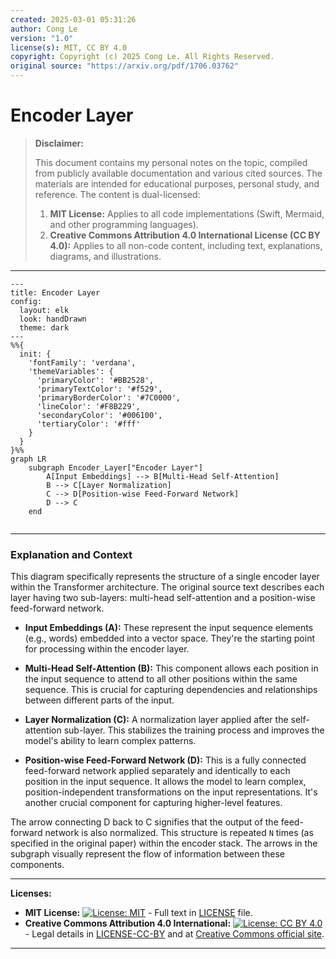 ```yaml
---
created: 2025-03-01 05:31:26
author: Cong Le
version: "1.0"
license(s): MIT, CC BY 4.0
copyright: Copyright (c) 2025 Cong Le. All Rights Reserved.
original source: "https://arxiv.org/pdf/1706.03762"
---
```




# Encoder Layer
> **Disclaimer:**
>
> This document contains my personal notes on the topic,
> compiled from publicly available documentation and various cited sources.
> The materials are intended for educational purposes, personal study, and reference.
> The content is dual-licensed:
> 1. **MIT License:** Applies to all code implementations (Swift, Mermaid, and other programming languages).
> 2. **Creative Commons Attribution 4.0 International License (CC BY 4.0):** Applies to all non-code content, including text, explanations, diagrams, and illustrations.
---


```mermaid
---
title: Encoder Layer
config:
  layout: elk
  look: handDrawn
  theme: dark
---
%%{
  init: {
    'fontFamily': 'verdana',
    'themeVariables': {
      'primaryColor': '#BB2528',
      'primaryTextColor': '#f529',
      'primaryBorderColor': '#7C0000',
      'lineColor': '#F8B229',
      'secondaryColor': '#006100',
      'tertiaryColor': '#fff'
    }
  }
}%%
graph LR
    subgraph Encoder_Layer["Encoder Layer"]
        A[Input Embeddings] --> B[Multi-Head Self-Attention]
        B --> C[Layer Normalization]
        C --> D[Position-wise Feed-Forward Network]
        D --> C
    end
    
```


---


### Explanation and Context

This diagram specifically represents the structure of a single encoder layer within the Transformer architecture.  The original source text describes each layer having two sub-layers: multi-head self-attention and a position-wise feed-forward network.

*   **Input Embeddings (A):**  These represent the input sequence elements (e.g., words) embedded into a vector space.  They're the starting point for processing within the encoder layer.

*   **Multi-Head Self-Attention (B):** This component allows each position in the input sequence to attend to all other positions within the same sequence.  This is crucial for capturing dependencies and relationships between different parts of the input.

*   **Layer Normalization (C):** A normalization layer applied after the self-attention sub-layer. This stabilizes the training process and improves the model's ability to learn complex patterns.

*   **Position-wise Feed-Forward Network (D):** This is a fully connected feed-forward network applied separately and identically to each position in the input sequence. It allows the model to learn complex, position-independent transformations on the input representations.  It's another crucial component for capturing higher-level features.


The arrow connecting D back to C signifies that the output of the feed-forward network is also normalized.  This structure is repeated `N` times (as specified in the original paper) within the encoder stack.  The arrows in the subgraph visually represent the flow of information between these components.


---
**Licenses:**

- **MIT License:**  [![License: MIT](https://img.shields.io/badge/License-MIT-yellow.svg)](LICENSE) - Full text in [LICENSE](LICENSE) file.
- **Creative Commons Attribution 4.0 International:** [![License: CC BY 4.0](https://licensebuttons.net/l/by/4.0/88x31.png)](LICENSE-CC-BY) - Legal details in [LICENSE-CC-BY](LICENSE-CC-BY) and at [Creative Commons official site](http://creativecommons.org/licenses/by/4.0/).

---